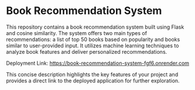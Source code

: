 # Book Recommendation System
This repository contains a book recommendation system built using Flask and cosine similarity. The system offers two main types of recommendations: a list of top 50 books based on popularity and books similar to user-provided input. It utilizes machine learning techniques to analyze book features and deliver personalized recommendations.

Deployment Link: https://book-recommendation-system-fgf6.onrender.com

This concise description highlights the key features of your project and provides a direct link to the deployed application for further exploration.
